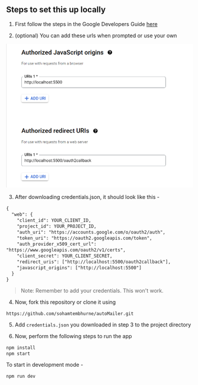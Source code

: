 ## Steps to set this up locally

1. First follow the steps in the Google Developers Guide [here](https://developers.google.com/gmail/api/quickstart/nodejs)

2. (optional) You can add these urls when prompted or use your own

![Alt text](image.png)

3. After downloading credentials.json, it should look like this -

```
{
  "web": {
    "client_id": YOUR_CLIENT_ID,
    "project_id": YOUR_PROJECT_ID,
    "auth_uri": "https://accounts.google.com/o/oauth2/auth",
    "token_uri": "https://oauth2.googleapis.com/token",
    "auth_provider_x509_cert_url": "https://www.googleapis.com/oauth2/v1/certs",
    "client_secret": YOUR_CLIENT_SECRET,
    "redirect_uris": ["http://localhost:5500/oauth2callback"],
    "javascript_origins": ["http://localhost:5500"]
  }
}
```

> Note: Remember to add your credentials. This won't work.

4. Now, fork this repository or clone it using

```
https://github.com/sohamtembhurne/autoMailer.git
```

5. Add `credentials.json` you downloaded in step 3 to the project directory

6. Now, perform the following steps to run the app

```
npm install
npm start
```

To start in development mode -

```
npm run dev
```
